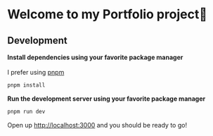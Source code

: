 # Welcome to my Portfolio project🚀

## Development

**Install dependencies using your favorite package manager**
<br>
<br>
I prefer using [pnpm](https://pnpm.io/)
```sh
pnpm install
```

**Run the development server using your favorite package manager**

```sh
pnpm run dev
```

Open up [http://localhost:3000](http://localhost:3000) and you should be ready to go!
